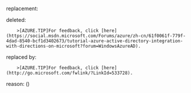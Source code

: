 replacement:

deleted:

		>[AZURE.TIP]For feedback, click [here](https://social.msdn.microsoft.com/Forums/azure/zh-cn/61f0061f-779f-4dad-8540-bcf1d3402673/tutorial-azure-active-directory-integration-with-directions-on-microsoft?forum=WindowsAzureAD).

replaced by:

		>[AZURE.TIP]For feedback, click [here](http://go.microsoft.com/fwlink/?LinkId=533728).

reason: ()

